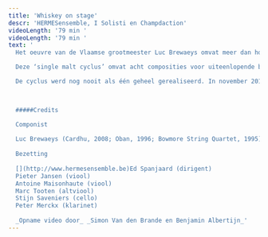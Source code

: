 ```yaml
---
title: 'Whiskey on stage'
descr: 'HERMESensemble, I Solisti en Champdaction'
videoLength: '79 min '
videoLength: '79 min '
text: '
  Het oeuvre van de Vlaamse grootmeester Luc Brewaeys omvat meer dan honderd werken voor de meest uiteenlopende bezettingen van solowerken, over opera en muziektheater, tot ensemblewerken en composities voor groot symfonisch orkest, al dan niet met muzikale elektronica. Het is echter niet eenvoudig in dit geheel consistente lijnen of cycli te ontdekken – reeksen die thematisch of inhoudelijk met mekaar in verband staan. Een uitzondering hierop vormen acht werken die Brewaeys componeerde in de lange tijdspanne 1991 – 2009 die alleen expliciet refereren aan Schotse single malt whisky’s.

  Deze ‘single malt cyclus’ omvat acht composities voor uiteenlopende bezettingen. Ze worden gekenmerkt door een pure, oorspronkelijke hoge energie; voor de kenner een rijk gelaagde smaaksensatie van de meest uiteenlopend thema’s, tempi en spectra, voor de geïnteresseerde leek een aangenaam gevoel van rush waar je een klein beetje tipsy van wordt.

  De cyclus werd nog nooit als één geheel gerealiseerd. In november 2019 werken Antwerp Symphony Orchestra, Champdaction, HERMESensemble, I Solisti en Koninklijk Conservatorium Antwerpen (AP Hogeschool) samen om in een reeks concerten de hele cyclus van acht werken samen te brengen tijdens één muzikale week.

  ‍

  #####Credits

  Componist
  
  Luc Brewaeys (Cardhu, 2008; Oban, 1996; Bowmore String Quartet, 1995)
  
  Bezetting
  
  [‍](http://www.hermesensemble.be)Ed Spanjaard (dirigent)
  Pieter Jansen (viool)
  Antoine Maisonhaute (viool)
  Marc Tooten (altviool)
  Stijn Saveniers (cello)
  Peter Merckx (klarinet)
  
  ‍_Opname video door_ _Simon Van den Brande en Benjamin Albertijn_'
---
```

